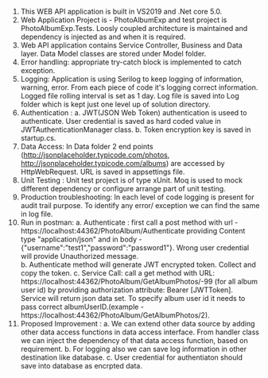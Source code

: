 1. This WEB API application is built in VS2019 and .Net core 5.0.
2. Web Application Project is - PhotoAlbumExp and test project is PhotoAlbumExp.Tests. Loosly coupled architecture is maintained and dependency is injected as and when it is required.
3. Web API application contains Service Controller, Business and Data layer. Data Model classes are stored under Model folder.
4. Error handling: appropriate try-catch block is implemented to catch exception.
5. Logging: Application is using Serilog to keep logging of information, warning, error. From each piece of code it's logging correct information. Logged file rolling interval is set as 1 day. Log file is saved into Log folder which is kept just one level up of solution directory.
6. Authentication : 
a. JWT(JSON Web Token) authentication is useed to authenticate. User credential is saved as hard coded value in JWTAuthenticationManager class.
b. Token encryption key is saved in startup.cs.
7. Data Access: In Data folder 2 end points (http://jsonplaceholder.typicode.com/photos, http://jsonplaceholder.typicode.com/albums) are accessed by HttpWebRequest. URL is saved in appsettings file.
8. Unit Testing : Unit test project is of type xUnit. Moq is used to mock different dependency or configure arrange part of unit testing. 
9. Production troubleshooting: In each level of code logging is present for audit trail purpose. To identify any error/ exception we can find the same in log file.
10. Run in postman: 
a. Authenticate : first call a post method with url - https://localhost:44362/PhotoAlbum/Authenticate providing Content type "application/json" and in body - {"username":"test1","password":"password1"}. Wrong user credential will provide Unauthorized message.  
b. Authenticate method will generate JWT encrypted token. Collect and copy the token.
c. Service Call: call a get method with URL: https://localhost:44362/PhotoAlbum/GetAlbumPhotos/-99 (for all album user id) by providing authorization attribute: Bearer [JWTToken]. Service will return json data set. To specify album user id it needs to pass correct albumUserID.(example - https://localhost:44362/PhotoAlbum/GetAlbumPhotos/2).
11. Proposed Improvement :
a. We can extend other data source by adding other data access functions in data access interface. From handler class we can inject the dependency of that data access function, based on requirement. 
b. For logging also we can save log information in other destination like database.
c. User credential for authentiaton should save into database as encrpted data. 
